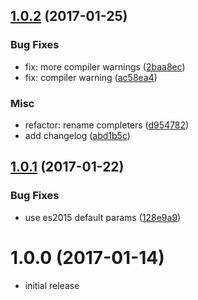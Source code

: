<a name="1.0.2"></a>
## [1.0.2](https://github.com/b-strauss/clulib/compare/1.0.1...1.0.2) (2017-01-25)

### Bug Fixes

* fix: more compiler warnings ([2baa8ec](https://github.com/b-strauss/clulib/commit/2baa8ec))
* fix: compiler warning ([ac58ea4](https://github.com/b-strauss/clulib/commit/ac58ea4))

### Misc

* refactor: rename completers ([d954782](https://github.com/b-strauss/clulib/commit/d954782))
* add changelog ([abd1b5c](https://github.com/b-strauss/clulib/commit/abd1b5c))



<a name="1.0.1"></a>
## [1.0.1](https://github.com/b-strauss/clulib/compare/1.0.0...1.0.1) (2017-01-22)

### Bug Fixes

* use es2015 default params ([128e9a9](https://github.com/b-strauss/clulib/commit/128e9a9))



<a name="1.0.0"></a>
# 1.0.0 (2017-01-14)

* initial release


